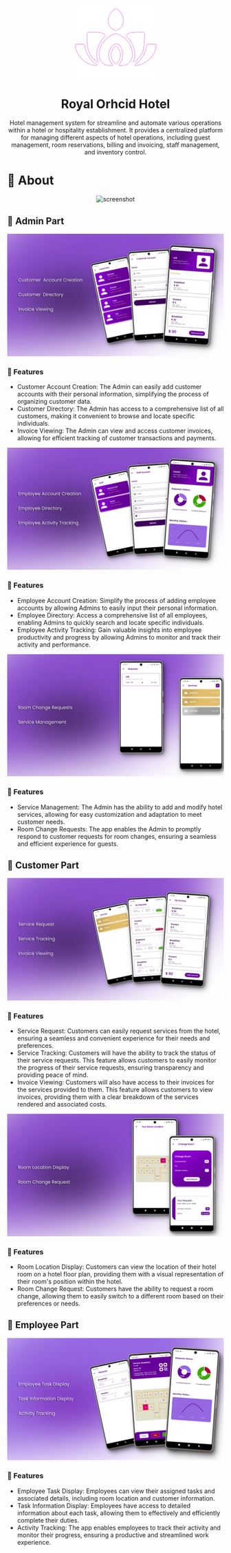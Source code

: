 <div align="center">

  <img src="read_me/logo.png" alt="logo" width="200" height="auto" />
  <h1>Royal Orhcid Hotel</h1>
<p>
Hotel management system for streamline and automate various operations within a hotel or hospitality establishment. It provides a centralized platform for managing different aspects of hotel operations, including guest management, room reservations, billing and invoicing, staff management, and inventory control.
  </p>

</div>

# :star2: About 

<div align="center"> 
  <img src="read_me/main.png" alt="screenshot" />
</div>

## :star2: Admin Part
<div align="center"> 
  <img src="read_me/admin_f1.png" alt="screenshot" />
</div>

### :dart: Features
- Customer  Account Creation: The Admin can easily add customer accounts with their personal information, simplifying the process of organizing customer data.
- Customer Directory: The Admin has access to a comprehensive list of all customers, making it convenient to browse and locate specific individuals.
- Invoice Viewing: The Admin can view and access customer invoices, allowing for efficient tracking of customer transactions and payments.

<div align="center"> 
  <img src="read_me/admin_f2.png" alt="screenshot" />
</div>

### :dart: Features
- Employee  Account Creation:  Simplify the process of adding employee accounts by allowing Admins to easily input their personal information.
- Employee Directory: Access a comprehensive list of all employees, enabling Admins to quickly search and locate specific individuals.
- Employee Activity Tracking: Gain valuable insights into employee productivity and progress by allowing Admins to monitor and track their activity and performance.

<div align="center"> 
  <img src="read_me/admin_f3.png" alt="screenshot" />
</div>

### :dart: Features
- Service Management: The Admin has the ability to add and modify hotel services, allowing for easy customization and adaptation to meet customer needs.
- Room Change Requests: The app enables the Admin to promptly respond to customer requests for room changes, ensuring a seamless and efficient experience for guests.

## :star2: Customer Part
<div align="center"> 
  <img src="read_me/customer_f1.png" alt="screenshot" />
</div>

### :dart: Features
- Service Request: Customers can easily request services from the hotel, ensuring a seamless and convenient experience for their needs and preferences.
- Service Tracking:  Customers will have the ability to track the status of their service requests. This feature allows customers to easily monitor the progress of their service requests, ensuring transparency and providing peace of mind.
- Invoice Viewing: Customers will also have access to their invoices for the services provided to them. This feature allows customers to view invoices, providing them with a clear breakdown of the services rendered and associated costs.

<div align="center"> 
  <img src="read_me/customer_f2.png" alt="screenshot" />
</div>

### :dart: Features
- Room Location Display: Customers can view the location of their hotel room on a hotel floor plan, providing them with a visual representation of their room's position within the hotel.
- Room Change Request: Customers have the ability to request a room change, allowing them to easily switch to a different room based on their preferences or needs.

## :star2: Employee Part
<div align="center"> 
  <img src="read_me/staff_f1.png" alt="screenshot" />
</div>

### :dart: Features
- Employee Task Display: Employees can view their assigned tasks and associated details, including room location and customer information.
- Task Information Display: Employees have access to detailed information about each task, allowing them to effectively and efficiently complete their duties.
- Activity Tracking: The app enables employees to track their activity and monitor their progress, ensuring a productive and streamlined work experience.


